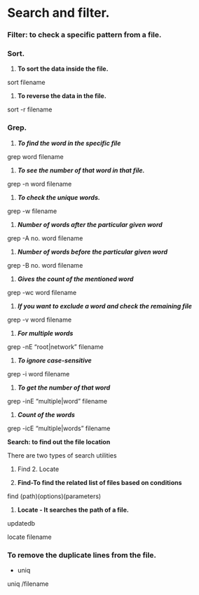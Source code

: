 # Search and filter.


### Filter: to check a specific pattern from a file.

### Sort.

1. **To sort the data inside the file.**

sort filename 

1. **To reverse the data in the file.**

sort -r filename

### Grep.

1. ***To find the word in the specific file***

grep word filename

1. ***To see the number of that word in that file.***

grep -n word filename

1. ***To check the unique words.***

grep -w filename

1. ***Number of words after the particular given word***

grep -A no. word filename

1. ***Number of words before the particular given word***

grep -B no. word filename

1. ***Gives the count of the mentioned word***

grep -wc word filename

1. ***If you want to exclude a word and check the remaining file***

grep -v word filename

1. ***For multiple words***

grep -nE “root|network” filename

1. ***To ignore case-sensitive***

grep -i word filename

1. ***To get the number of that word***

grep -inE “multiple|word” filename

1. ***Count of the words***

grep -icE “multiple|words” filename

**Search: to find out the file location**

There are two types of search utilities

1. Find                                             2. Locate

1. **Find-To find the related list of files based on conditions**

find (path)(options)(parameters)

1. **Locate - It searches the path of a file.**

updatedb

locate filename

### **To remove the duplicate lines from the file.**

- uniq

uniq  /filename

